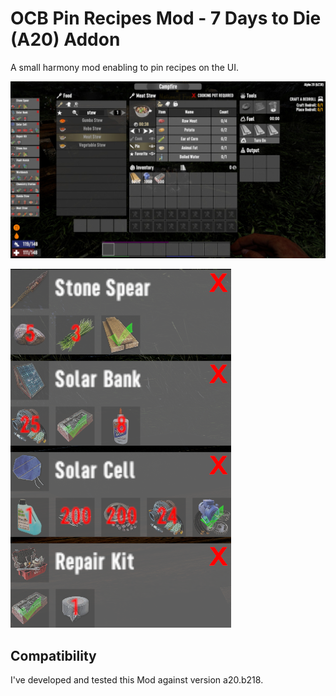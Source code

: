 # OCB Pin Recipes Mod - 7 Days to Die (A20) Addon

A small harmony mod enabling to pin recipes on the UI.

![In-Game Pinned Recipes](Screens/in-game-screen-pins.jpg)

![In-Game Details Pinned](Screens/in-game-left-pins.png)

## Compatibility

I've developed and tested this Mod against version a20.b218.

[1]: https://github.com/OCB7D2D/A20BepInExPreloader